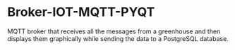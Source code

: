 # Broker-IOT-MQTT-PYQT
 MQTT broker that receives all the messages from a greenhouse and then displays them graphically while sending the data to a PostgreSQL database.
